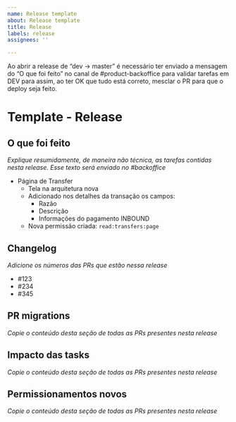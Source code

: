 ```yaml
---
name: Release template
about: Release template
title: Release
labels: release
assignees: ''

---
```


Ao abrir a release de “dev -> master” é necessário ter enviado a mensagem do “O que foi feito” no canal de #product-backoffice para validar tarefas em DEV para assim, ao ter OK que tudo está correto, mesclar o PR para que o deploy seja feito.

# Template - Release

## O que foi feito

_Explique resumidamente, de maneira não técnica, as tarefas contidas nesta release. Esse texto será enviado no #backoffice_

- Página de Transfer
  - Tela na arquitetura nova
  - Adicionado nos detalhes da transação os campos:
    - Razão
    - Descrição
    - Informações do pagamento INBOUND
  - Nova permissão criada: `read:transfers:page`

## Changelog

_Adicione os números das PRs que estão nessa release_

- #123
- #234
- #345

## PR migrations

_Copie o conteúdo desta seção de todas as PRs presentes nesta release_

## Impacto das tasks

_Copie o conteúdo desta seção de todas as PRs presentes nesta release_

## Permissionamentos novos

_Copie o conteúdo desta seção de todas as PRs presentes nesta release_
